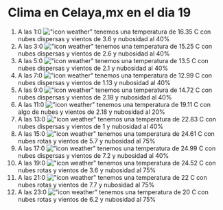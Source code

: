 # Clima en Celaya,mx en el dia 19

1. A las 1:0 !["icon weather"](http://openweathermap.org/img/w/03n.png) tenemos una temperatura de 16.35 C con nubes dispersas y  vientos de 3.6 y nubosidad al 40%
1. A las 3:0 !["icon weather"](http://openweathermap.org/img/w/03n.png) tenemos una temperatura de 15.25 C con nubes dispersas y  vientos de 2.6 y nubosidad al 40%
1. A las 5:0 !["icon weather"](http://openweathermap.org/img/w/03n.png) tenemos una temperatura de 13.5 C con nubes dispersas y  vientos de 2.1 y nubosidad al 40%
1. A las 7:0 !["icon weather"](http://openweathermap.org/img/w/03n.png) tenemos una temperatura de 12.99 C con nubes dispersas y  vientos de 1.13 y nubosidad al 40%
1. A las 9:0 !["icon weather"](http://openweathermap.org/img/w/03d.png) tenemos una temperatura de 14.72 C con nubes dispersas y  vientos de 2.18 y nubosidad al 40%
1. A las 11:0 !["icon weather"](http://openweathermap.org/img/w/02d.png) tenemos una temperatura de 19.11 C con algo de nubes y  vientos de 2.18 y nubosidad al 20%
1. A las 13:0 !["icon weather"](http://openweathermap.org/img/w/03d.png) tenemos una temperatura de 22.83 C con nubes dispersas y  vientos de 1 y nubosidad al 40%
1. A las 15:0 !["icon weather"](http://openweathermap.org/img/w/04d.png) tenemos una temperatura de 24.61 C con nubes rotas y  vientos de 5.7 y nubosidad al 75%
1. A las 17:0 !["icon weather"](http://openweathermap.org/img/w/03d.png) tenemos una temperatura de 24.99 C con nubes dispersas y  vientos de 7.2 y nubosidad al 40%
1. A las 19:0 !["icon weather"](http://openweathermap.org/img/w/04d.png) tenemos una temperatura de 24.52 C con nubes rotas y  vientos de 3.6 y nubosidad al 75%
1. A las 21:0 !["icon weather"](http://openweathermap.org/img/w/04n.png) tenemos una temperatura de 22 C con nubes rotas y  vientos de 7.7 y nubosidad al 75%
1. A las 23:0 !["icon weather"](http://openweathermap.org/img/w/04n.png) tenemos una temperatura de 20 C con nubes rotas y  vientos de 6.2 y nubosidad al 75%

